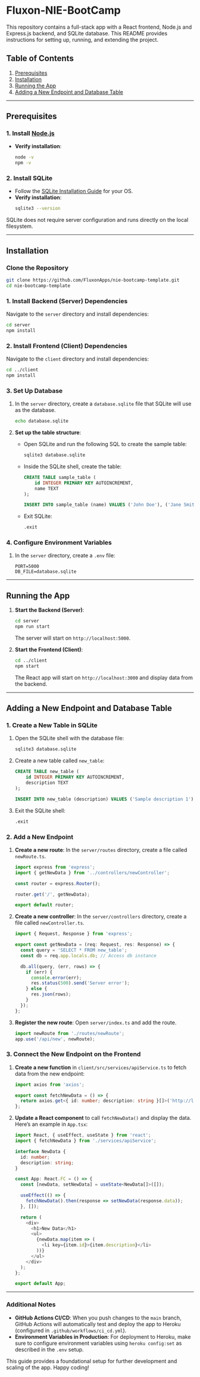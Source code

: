 
# Fluxon-NIE-BootCamp

This repository contains a full-stack app with a React frontend, Node.js and Express.js backend, and SQLite database. This README provides instructions for setting up, running, and extending the project.

## Table of Contents
1. [Prerequisites](#prerequisites)
2. [Installation](#installation)
3. [Running the App](#running-the-app)
4. [Adding a New Endpoint and Database Table](#adding-a-new-endpoint-and-database-table)

---

## Prerequisites

### 1. Install [Node.js](https://nodejs.org/)

- **Verify installation**:
  ```bash
  node -v
  npm -v
  ```

### 2. Install SQLite

- Follow the [SQLite Installation Guide](https://www.sqlite.org/download.html) for your OS.
- **Verify installation**:
  ```bash
  sqlite3 --version
  ```
  
SQLite does not require server configuration and runs directly on the local filesystem.

---

## Installation

### Clone the Repository

```bash
git clone https://github.com/FluxonApps/nie-bootcamp-template.git
cd nie-bootcamp-template
```

### 1. Install Backend (Server) Dependencies

Navigate to the `server` directory and install dependencies:

```bash
cd server
npm install
```

### 2. Install Frontend (Client) Dependencies

Navigate to the `client` directory and install dependencies:

```bash
cd ../client
npm install
```

### 3. Set Up Database

1. In the `server` directory, create a `database.sqlite` file that SQLite will use as the database.
   ```bash
   echo database.sqlite
   ```

2. **Set up the table structure**:
   - Open SQLite and run the following SQL to create the sample table:
     ```bash
     sqlite3 database.sqlite
     ```

   - Inside the SQLite shell, create the table:
     ```sql
     CREATE TABLE sample_table (
         id INTEGER PRIMARY KEY AUTOINCREMENT,
         name TEXT
     );

     INSERT INTO sample_table (name) VALUES ('John Doe'), ('Jane Smith');
     ```
   - Exit SQLite:
     ```bash
     .exit
     ```

### 4. Configure Environment Variables

1. In the `server` directory, create a `.env` file:
    ```plaintext
    PORT=5000
    DB_FILE=database.sqlite
    ```

---

## Running the App

1. **Start the Backend (Server)**:
   ```bash
   cd server
   npm run start
   ```

   The server will start on `http://localhost:5000`.

2. **Start the Frontend (Client)**:
   ```bash
   cd ../client
   npm start
   ```

   The React app will start on `http://localhost:3000` and display data from the backend.

---

## Adding a New Endpoint and Database Table

### 1. Create a New Table in SQLite

1. Open the SQLite shell with the database file:
   ```bash
   sqlite3 database.sqlite
   ```

2. Create a new table called `new_table`:
   ```sql
   CREATE TABLE new_table (
       id INTEGER PRIMARY KEY AUTOINCREMENT,
       description TEXT
   );

   INSERT INTO new_table (description) VALUES ('Sample description 1'), ('Sample description 2');
   ```

3. Exit the SQLite shell:
   ```bash
   .exit
   ```

### 2. Add a New Endpoint

1. **Create a new route**: In the `server/routes` directory, create a file called `newRoute.ts`.

   ```typescript
   import express from 'express';
   import { getNewData } from '../controllers/newController';

   const router = express.Router();

   router.get('/', getNewData);

   export default router;
   ```

2. **Create a new controller**: In the `server/controllers` directory, create a file called `newController.ts`.

   ```typescript
   import { Request, Response } from 'express';

   export const getNewData = (req: Request, res: Response) => {
     const query = 'SELECT * FROM new_table';
     const db = req.app.locals.db; // Access db instance

     db.all(query, (err, rows) => {
       if (err) {
         console.error(err);
         res.status(500).send('Server error');
       } else {
         res.json(rows);
       }
     });
   };
   ```

3. **Register the new route**: Open `server/index.ts` and add the route.

   ```typescript
   import newRoute from './routes/newRoute';
   app.use('/api/new', newRoute);
   ```

### 3. Connect the New Endpoint on the Frontend

1. **Create a new function** in `client/src/services/apiService.ts` to fetch data from the new endpoint:

   ```typescript
   import axios from 'axios';

   export const fetchNewData = () => {
     return axios.get<{ id: number; description: string }[]>('http://localhost:5000/api/new');
   };
   ```

2. **Update a React component** to call `fetchNewData()` and display the data. Here’s an example in `App.tsx`:

   ```typescript
   import React, { useEffect, useState } from 'react';
   import { fetchNewData } from './services/apiService';

   interface NewData {
     id: number;
     description: string;
   }

   const App: React.FC = () => {
     const [newData, setNewData] = useState<NewData[]>([]);

     useEffect(() => {
       fetchNewData().then(response => setNewData(response.data));
     }, []);

     return (
       <div>
         <h1>New Data</h1>
         <ul>
           {newData.map(item => (
             <li key={item.id}>{item.description}</li>
           ))}
         </ul>
       </div>
     );
   };

   export default App;
   ```

---

### Additional Notes

- **GitHub Actions CI/CD**: When you push changes to the `main` branch, GitHub Actions will automatically test and deploy the app to Heroku (configured in `.github/workflows/ci_cd.yml`).
- **Environment Variables in Production**: For deployment to Heroku, make sure to configure environment variables using `heroku config:set` as described in the `.env` setup.

This guide provides a foundational setup for further development and scaling of the app. Happy coding!
